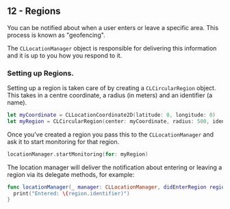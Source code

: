 ## 12 - Regions

You can be notified about when a user enters or leave a specific area. This process is known as "geofencing". 

The `CLLocationManager` object is responsible for delivering this information and it is up to you how you respond to it. 

### Setting up Regions. 

Setting up a region is taken care of by creating a `CLCircularRegion` object. This takes in a centre coordinate, a radius (in meters) and an identifier (a name). 

```swift
let myCoordinate = CLLocationCoordinate2D(latitude: 0, longitude: 0)
let myRegion = CLCircularRegion(center: myCoordinate, radius: 500, identifier: "Hello World")
```

Once you've created a region you pass this to the `CLLocationManager` and ask it to start monitoring for that region. 

```swift
locationManager.startMonitoring(for: myRegion)
```
The location manager will deliver the notification about entering or leaving a region via its delegate methods, for example:

```swift 
func locationManager(_ manager: CLLocationManager, didEnterRegion region: CLRegion) {
  print("Entered: \(region.identifier)")
}
```

